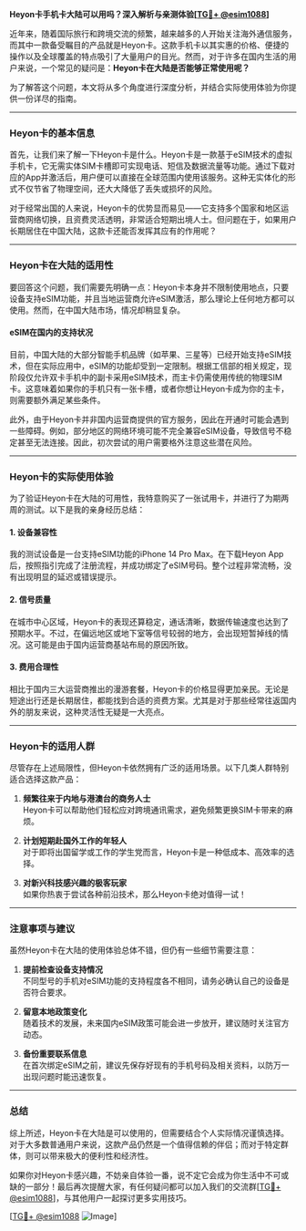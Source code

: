 **Heyon卡手机卡大陆可以用吗？深入解析与亲测体验[[TG💪+ @esim1088](https://t.me/s/esim1088)]**

近年来，随着国际旅行和跨境交流的频繁，越来越多的人开始关注海外通信服务，而其中一款备受瞩目的产品就是Heyon卡。这款手机卡以其实惠的价格、便捷的操作以及全球覆盖的特点吸引了大量用户的目光。然而，对于许多在国内生活的用户来说，一个常见的疑问是：**Heyon卡在大陆是否能够正常使用呢？**

为了解答这个问题，本文将从多个角度进行深度分析，并结合实际使用体验为你提供一份详尽的指南。

---

### Heyon卡的基本信息

首先，让我们来了解一下Heyon卡是什么。Heyon卡是一款基于eSIM技术的虚拟手机卡，它无需实体SIM卡槽即可实现电话、短信及数据流量等功能。通过下载对应的App并激活后，用户便可以直接在全球范围内使用该服务。这种无实体化的形式不仅节省了物理空间，还大大降低了丢失或损坏的风险。

对于经常出国的人来说，Heyon卡的优势显而易见——它支持多个国家和地区运营商网络切换，且资费灵活透明，非常适合短期出境人士。但问题在于，如果用户长期居住在中国大陆，这款卡还能否发挥其应有的作用呢？

---

### Heyon卡在大陆的适用性

要回答这个问题，我们需要先明确一点：Heyon卡本身并不限制使用地点，只要设备支持eSIM功能，并且当地运营商允许eSIM激活，那么理论上任何地方都可以使用。然而，在中国大陆市场，情况却稍显复杂。

#### eSIM在国内的支持状况

目前，中国大陆的大部分智能手机品牌（如苹果、三星等）已经开始支持eSIM技术，但在实际应用中，eSIM的功能却受到一定限制。根据工信部的相关规定，现阶段仅允许双卡手机中的副卡采用eSIM技术，而主卡仍需使用传统的物理SIM卡。这意味着如果你的手机只有一张卡槽，或者你想让Heyon卡成为你的主卡，则需要额外满足某些条件。

此外，由于Heyon卡并非国内运营商提供的官方服务，因此在开通时可能会遇到一些障碍。例如，部分地区的网络环境可能不完全兼容eSIM设备，导致信号不稳定甚至无法连接。因此，初次尝试的用户需要格外注意这些潜在风险。

---

### Heyon卡的实际使用体验

为了验证Heyon卡在大陆的可用性，我特意购买了一张试用卡，并进行了为期两周的测试。以下是我的亲身经历总结：

#### 1. **设备兼容性**
我的测试设备是一台支持eSIM功能的iPhone 14 Pro Max。在下载Heyon App后，按照指引完成了注册流程，并成功绑定了eSIM号码。整个过程非常流畅，没有出现明显的延迟或错误提示。

#### 2. **信号质量**
在城市中心区域，Heyon卡的表现还算稳定，通话清晰，数据传输速度也达到了预期水平。不过，在偏远地区或地下室等信号较弱的地方，会出现短暂掉线的情况。这可能是由于国内运营商基站布局的原因所致。

#### 3. **费用合理性**
相比于国内三大运营商推出的漫游套餐，Heyon卡的价格显得更加亲民。无论是短途出行还是长期居住，都能找到合适的资费方案。尤其是对于那些经常往返国内外的朋友来说，这种灵活性无疑是一大亮点。

---

### Heyon卡的适用人群

尽管存在上述局限性，但Heyon卡依然拥有广泛的适用场景。以下几类人群特别适合选择这款产品：

1. **频繁往来于内地与港澳台的商务人士**  
   Heyon卡可以帮助他们轻松应对跨境通讯需求，避免频繁更换SIM卡带来的麻烦。

2. **计划短期赴国外工作的年轻人**  
   对于即将出国留学或工作的学生党而言，Heyon卡是一种低成本、高效率的选择。

3. **对新兴科技感兴趣的极客玩家**  
   如果你热衷于尝试各种前沿技术，那么Heyon卡绝对值得一试！

---

### 注意事项与建议

虽然Heyon卡在大陆的使用体验总体不错，但仍有一些细节需要注意：

1. **提前检查设备支持情况**  
   不同型号的手机对eSIM功能的支持程度各不相同，请务必确认自己的设备是否符合要求。

2. **留意本地政策变化**  
   随着技术的发展，未来国内eSIM政策可能会进一步放开，建议随时关注官方动态。

3. **备份重要联系信息**  
   在首次绑定eSIM之前，建议先保存好现有的手机号码及相关资料，以防万一出现问题时能迅速恢复。

---

### 总结

综上所述，Heyon卡在大陆是可以使用的，但需要结合个人实际情况谨慎选择。对于大多数普通用户来说，这款产品仍然是一个值得信赖的伴侣；而对于特定群体，则可以带来极大的便利性和经济性。

如果你对Heyon卡感兴趣，不妨亲自体验一番，说不定它会成为你生活中不可或缺的一部分！最后再次提醒大家，有任何疑问都可以加入我们的交流群[[TG💪+ @esim1088](https://t.me/s/esim1088)]，与其他用户一起探讨更多实用技巧。

[[TG💪+ @esim1088](https://t.me/s/esim1088) ![Image](https://i.postimg.cc/4NQfJmqS/Snipaste-2025-05-13-00-14-12.png)]